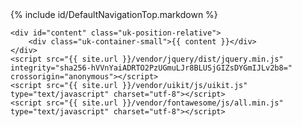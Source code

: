 <!DOCTYPE html>
<html lang="en">
<head>
    <meta charset="UTF-8">
    <meta name="viewport" content="width=device-width, initial-scale=1.0">
    <meta http-equiv="X-UA-Compatible" content="ie=edge">
    <title>{{ page.title }} | {{ page.description }}</title>
    <link rel="stylesheet" href="{{ site.url }}/vendor/uikit/css/uikit.css" />
    <link rel="stylesheet" href="{{ site.url }}/vendor/fontawesome/css/all.min.css">
    <link rel="shortcut icon" href="{{ site.url }}/favicon.jpg" type="image/x-icon" />
    <style>
        #content {
            margin-top: -3rem;
        }
    </style>
</head>
<body>
    {% include id/DefaultNavigationTop.markdown %}
    <!--div id="offcanvas-push" uk-offcanvas="mode: push; overlay: true">
        <div class="uk-offcanvas-bar uk-background-default">
            <button class="uk-offcanvas-close" type="button" uk-close></button>
            <h3>General</h3>
            <ul class="uk-nav-default uk-nav-parent-icon" uk-nav>
                <li class="uk-active"><a href="#">General</a></li>
                <li><a href="{{ site.url }}/index.html"><span class="uk-margin-small-right" uk-icon="icon: home"></span> Home</a></li>
                <li><a href="{{ site.url }}/about.html"><span class="uk-margin-small-right" uk-icon="icon: info"></span> About me</a></li>
            </ul>
        </div>
    </div-->
    
    <div id="content" class="uk-position-relative">
        <div class="uk-container-small">{{ content }}</div>
    </div>
    <script src="{{ site.url }}/vendor/jquery/dist/jquery.min.js" integrity="sha256-hVVnYaiADRTO2PzUGmuLJr8BLUSjGIZsDYGmIJLv2b8=" crossorigin="anonymous"></script>
    <script src="{{ site.url }}/vendor/uikit/js/uikit.js" type="text/javascript" charset="utf-8"></script>
    <script src="{{ site.url }}/vendor/fontawesome/js/all.min.js" type="text/javascript" charset="utf-8"></script>
</body>
</html>